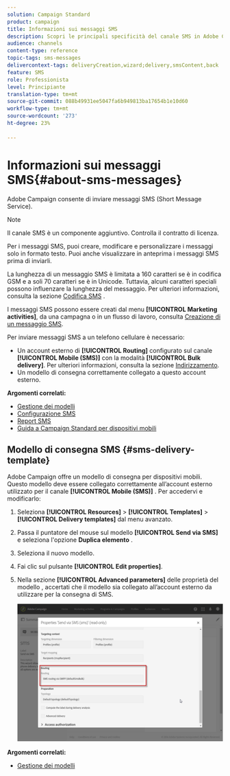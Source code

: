 ```yaml
---
solution: Campaign Standard
product: campaign
title: Informazioni sui messaggi SMS
description: Scopri le principali specificità del canale SMS in Adobe Campaign.
audience: channels
content-type: reference
topic-tags: sms-messages
delivercontext-tags: deliveryCreation,wizard;delivery,smsContent,back
feature: SMS
role: Professionista
level: Principiante
translation-type: tm+mt
source-git-commit: 088b49931ee5047fa6b949813ba17654b1e10d60
workflow-type: tm+mt
source-wordcount: '273'
ht-degree: 23%

---
```



# Informazioni sui messaggi SMS{#about-sms-messages}

Adobe Campaign consente di inviare messaggi SMS (Short Message Service).

>[!NOTE]
>
>Il canale SMS è un componente aggiuntivo. Controlla il contratto di licenza.

Per i messaggi SMS, puoi creare, modificare e personalizzare i messaggi solo in formato testo. Puoi anche visualizzare in anteprima i messaggi SMS prima di inviarli.

La lunghezza di un messaggio SMS è limitata a 160 caratteri se è in codifica GSM e a soli 70 caratteri se è in Unicode. Tuttavia, alcuni caratteri speciali possono influenzare la lunghezza del messaggio. Per ulteriori informazioni, consulta la sezione [Codifica SMS](../../administration/using/configuring-sms-channel.md#sms-encoding--length-and-transliteration) .

I messaggi SMS possono essere creati dal menu **[!UICONTROL Marketing activities]**, da una campagna o in un flusso di lavoro, consulta [Creazione di un messaggio SMS](../../channels/using/creating-an-sms-message.md).

Per inviare messaggi SMS a un telefono cellulare è necessario:

* Un account esterno di **[!UICONTROL Routing]** configurato sul canale **[!UICONTROL Mobile (SMS)]** con la modalità **[!UICONTROL Bulk delivery]**. Per ulteriori informazioni, consulta la sezione [Indirizzamento](../../administration/using/configuring-sms-channel.md#defining-an-sms-routing).
* Un modello di consegna correttamente collegato a questo account esterno.

**Argomenti correlati:**

* [Gestione dei modelli](../../start/using/marketing-activity-templates.md)
* [Configurazione SMS](../../administration/using/configuring-sms-channel.md#defining-an-sms-routing)
* [Report SMS](../../reporting/using/sms-report.md)
* [Guida a Campaign Standard per dispositivi mobili](https://helpx.adobe.com/it/campaign/kb/acs-mobile.html)

## Modello di consegna SMS {#sms-delivery-template}

Adobe Campaign offre un modello di consegna per dispositivi mobili. Questo modello deve essere collegato correttamente all’account esterno utilizzato per il canale **[!UICONTROL Mobile (SMS)]** . Per accedervi e modificarlo:

1. Seleziona **[!UICONTROL Resources]** > **[!UICONTROL Templates]** > **[!UICONTROL Delivery templates]** dal menu avanzato.
1. Passa il puntatore del mouse sul modello **[!UICONTROL Send via SMS]** e seleziona l&#39;opzione **Duplica elemento** .
1. Seleziona il nuovo modello.
1. Fai clic sul pulsante **[!UICONTROL Edit properties]**.
1. Nella sezione **[!UICONTROL Advanced parameters]** delle proprietà del modello , accertati che il modello sia collegato all’account esterno da utilizzare per la consegna di SMS.

   ![](assets/sms_template.png)

**Argomenti correlati:**

* [Gestione dei modelli](../../start/using/marketing-activity-templates.md)
